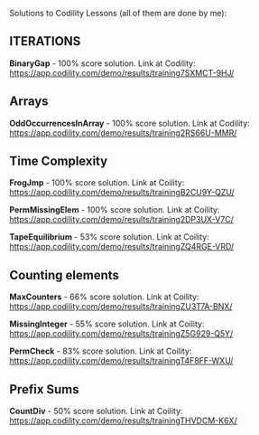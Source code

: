 Solutions to Codility Lessons (all of them are done by me):

## ITERATIONS

**BinaryGap** - 100% score solution. Link at Codility: https://app.codility.com/demo/results/training7SXMCT-9HJ/
## Arrays

**OddOccurrencesInArray** - 100% score solution. Link at Codility: https://app.codility.com/demo/results/training2RS66U-MMR/
## Time Complexity

**FrogJmp** - 100% score solution. Link at Coility: https://app.codility.com/demo/results/trainingB2CU9Y-QZU/

**PermMissingElem** - 100% score solution. Link at Coility: https://app.codility.com/demo/results/training2DP3UX-V7C/

**TapeEquilibrium** - 53% score solution. Link at Coility: https://app.codility.com/demo/results/trainingZQ4RGE-VRD/
## Counting elements

**MaxCounters** - 66% score solution. Link at Coility: https://app.codility.com/demo/results/trainingZU3T7A-BNX/

**MissingInteger** - 55% score solution. Link at Coility: https://app.codility.com/demo/results/trainingZ5G929-Q5Y/

**PermCheck** - 83% score solution. Link at Coility: https://app.codility.com/demo/results/trainingT4F8FF-WXU/
## Prefix Sums

**CountDiv** - 50% score solution. Link at Coility: https://app.codility.com/demo/results/trainingTHVDCM-K6X/
